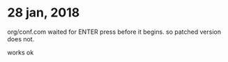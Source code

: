 # 28 jan, 2018

org/conf.com waited for ENTER press before it begins.
so patched version does not.

works ok
